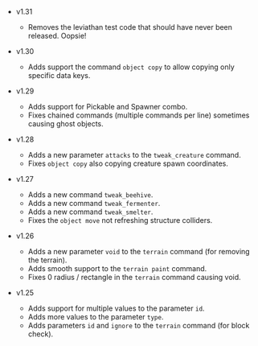 - v1.31
  - Removes the leviathan test code that should have never been released. Oopsie!

- v1.30
  - Adds support the command `object copy` to allow copying only specific data keys.

- v1.29
  - Adds support for Pickable and Spawner combo.
  - Fixes chained commands (multiple commands per line) sometimes causing ghost objects.

- v1.28
  - Adds a new parameter `attacks` to the `tweak_creature` command.
  - Fixes `object copy` also copying creature spawn coordinates.

- v1.27
  - Adds a new command `tweak_beehive`.
  - Adds a new command `tweak_fermenter`.
  - Adds a new command `tweak_smelter`.
  - Fixes the `object move` not refreshing structure colliders.

- v1.26
  - Adds a new parameter `void` to the `terrain` command (for removing the terrain).
  - Adds smooth support to the `terrain paint` command.
  - Fixes 0 radius / rectangle in the `terrain` command causing void.

- v1.25
  - Adds support for multiple values to the parameter `id`.
  - Adds more values to the parameter `type`.
  - Adds parameters `id` and `ignore` to the `terrain` command (for block check).
